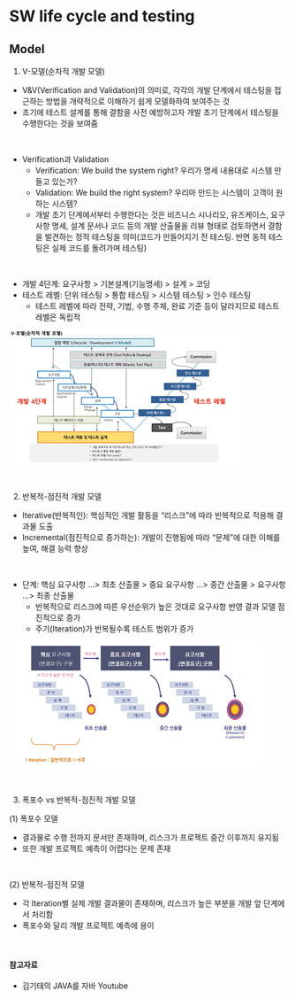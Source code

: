 # SW life cycle and testing  
## Model

1.	V-모델(순차적 개발 모델)
- V&V(Verification and Validation)의 의미로, 각각의 개발 단계에서 테스팅을 접근하는 방법을 개략적으로 이해하기 쉽게 모델화하여 보여주는 것
- 초기에 테스트 설계를 통해 결함을 사전 예방하고자 개발 초기 단계에서 테스팅을 수행한다는 것을 보여줌 

<br>

-	Verification과 Validation
	- Verification: We build the system right? 우리가 명세 내용대로 시스템 만들고 있는가?
	- Validation: We build the right system? 우리마 만드는 시스템이 고객이 원하는 시스템? 
	- 개발 초기 단계에서부터 수행한다는 것은 비즈니스 시나리오, 유즈케이스, 요구사항 명세, 설계 문서나 코드 등의 개발 산출물을 리뷰 형태로 검토하면서 결함을 발견하는 정적 테스팅을 의미(코드가 만들어지기 전 테스팅. 반면 동적 테스팅은 실제 코드를 돌려가며 테스팅)

<br>

-	개발 4단계: 요구사항 > 기본설계(기능명세) > 설계 > 코딩
-	테스트 레벨: 단위 테스팅 > 통합 테스팅 > 시스템 테스팅 > 인수 테스팅
    - 테스트 레벨에 따라 전략, 기법, 수행 주체, 완료 기준 등이 달라지므로 테스트 레벨은 독립적  


![](./img/v-model.png)

<br>

2.	 반복적-점진적 개발 모델 
- Iterative(반복적인): 핵심적인 개발 활동을 “리스크”에 따라 반복적으로 적용해 결과물 도출
- Incremental(점진적으로 증가하는): 개발이 진행됨에 따라 “문제”에 대한 이해를 높여, 해결 능력 향상
<br>

-	단계: 핵심 요구사항 …> 최초 산출물 > 중요 요구사항 …> 중간 산출물 > 요구사항 …> 최종 산출물 
	- 반복적으로 리스크에 따른 우선순위가 높은 것대로 요구사항 반영 결과 모델 점진적으로 증가 
	- 주기(Iteration)가 반복될수록 테스트 범위가 증가 
  
![](./img/반복적-점진적.png)

<br>

3.	폭포수 vs 반복적-점진적 개발 모델 

(1)	폭포수 모델
- 결과물로 수행 전까지 문서만 존재하며, 리스크가 프로젝트 중간 이후까지 유지됨
- 또한 개발 프로젝트 예측이 어렵다는 문제 존재 
<br>

(2)	반복적-점진적 모델
- 각 Iteration별 실제 개발 결과물이 존재하며, 리스크가 높은 부분을 개발 앞 단계에서 처리함
- 폭포수와 달리 개발 프로젝트 예측에 용이

<br>

#### 참고자료 
- 김기태의 JAVA를 자바 Youtube